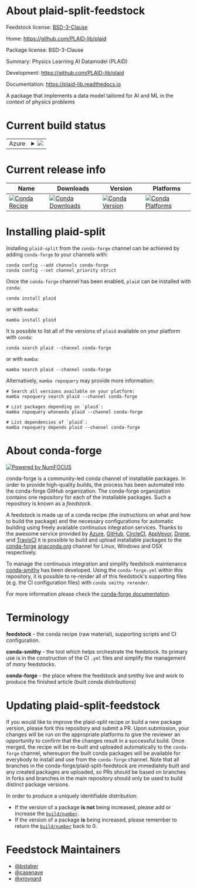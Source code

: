 About plaid-split-feedstock
===========================

Feedstock license: [BSD-3-Clause](https://github.com/conda-forge/plaid-feedstock/blob/main/LICENSE.txt)

Home: https://github.com/PLAID-lib/plaid

Package license: BSD-3-Clause

Summary: Physics Learning AI Datamodel (PLAID)

Development: https://github.com/PLAID-lib/plaid

Documentation: https://plaid-lib.readthedocs.io

A package that implements a data model tailored for AI and ML in the context of physics problems


Current build status
====================


<table>
    
  <tr>
    <td>Azure</td>
    <td>
      <details>
        <summary>
          <a href="https://dev.azure.com/conda-forge/feedstock-builds/_build/latest?definitionId=20534&branchName=main">
            <img src="https://dev.azure.com/conda-forge/feedstock-builds/_apis/build/status/plaid-feedstock?branchName=main">
          </a>
        </summary>
        <table>
          <thead><tr><th>Variant</th><th>Status</th></tr></thead>
          <tbody><tr>
              <td>linux_64_python3.10.____cpython</td>
              <td>
                <a href="https://dev.azure.com/conda-forge/feedstock-builds/_build/latest?definitionId=20534&branchName=main">
                  <img src="https://dev.azure.com/conda-forge/feedstock-builds/_apis/build/status/plaid-feedstock?branchName=main&jobName=linux&configuration=linux%20linux_64_python3.10.____cpython" alt="variant">
                </a>
              </td>
            </tr><tr>
              <td>linux_64_python3.11.____cpython</td>
              <td>
                <a href="https://dev.azure.com/conda-forge/feedstock-builds/_build/latest?definitionId=20534&branchName=main">
                  <img src="https://dev.azure.com/conda-forge/feedstock-builds/_apis/build/status/plaid-feedstock?branchName=main&jobName=linux&configuration=linux%20linux_64_python3.11.____cpython" alt="variant">
                </a>
              </td>
            </tr><tr>
              <td>linux_64_python3.12.____cpython</td>
              <td>
                <a href="https://dev.azure.com/conda-forge/feedstock-builds/_build/latest?definitionId=20534&branchName=main">
                  <img src="https://dev.azure.com/conda-forge/feedstock-builds/_apis/build/status/plaid-feedstock?branchName=main&jobName=linux&configuration=linux%20linux_64_python3.12.____cpython" alt="variant">
                </a>
              </td>
            </tr><tr>
              <td>linux_64_python3.9.____cpython</td>
              <td>
                <a href="https://dev.azure.com/conda-forge/feedstock-builds/_build/latest?definitionId=20534&branchName=main">
                  <img src="https://dev.azure.com/conda-forge/feedstock-builds/_apis/build/status/plaid-feedstock?branchName=main&jobName=linux&configuration=linux%20linux_64_python3.9.____cpython" alt="variant">
                </a>
              </td>
            </tr><tr>
              <td>osx_64_python3.10.____cpython</td>
              <td>
                <a href="https://dev.azure.com/conda-forge/feedstock-builds/_build/latest?definitionId=20534&branchName=main">
                  <img src="https://dev.azure.com/conda-forge/feedstock-builds/_apis/build/status/plaid-feedstock?branchName=main&jobName=osx&configuration=osx%20osx_64_python3.10.____cpython" alt="variant">
                </a>
              </td>
            </tr><tr>
              <td>osx_64_python3.11.____cpython</td>
              <td>
                <a href="https://dev.azure.com/conda-forge/feedstock-builds/_build/latest?definitionId=20534&branchName=main">
                  <img src="https://dev.azure.com/conda-forge/feedstock-builds/_apis/build/status/plaid-feedstock?branchName=main&jobName=osx&configuration=osx%20osx_64_python3.11.____cpython" alt="variant">
                </a>
              </td>
            </tr><tr>
              <td>osx_64_python3.12.____cpython</td>
              <td>
                <a href="https://dev.azure.com/conda-forge/feedstock-builds/_build/latest?definitionId=20534&branchName=main">
                  <img src="https://dev.azure.com/conda-forge/feedstock-builds/_apis/build/status/plaid-feedstock?branchName=main&jobName=osx&configuration=osx%20osx_64_python3.12.____cpython" alt="variant">
                </a>
              </td>
            </tr><tr>
              <td>osx_64_python3.9.____cpython</td>
              <td>
                <a href="https://dev.azure.com/conda-forge/feedstock-builds/_build/latest?definitionId=20534&branchName=main">
                  <img src="https://dev.azure.com/conda-forge/feedstock-builds/_apis/build/status/plaid-feedstock?branchName=main&jobName=osx&configuration=osx%20osx_64_python3.9.____cpython" alt="variant">
                </a>
              </td>
            </tr><tr>
              <td>win_64_python3.10.____cpython</td>
              <td>
                <a href="https://dev.azure.com/conda-forge/feedstock-builds/_build/latest?definitionId=20534&branchName=main">
                  <img src="https://dev.azure.com/conda-forge/feedstock-builds/_apis/build/status/plaid-feedstock?branchName=main&jobName=win&configuration=win%20win_64_python3.10.____cpython" alt="variant">
                </a>
              </td>
            </tr><tr>
              <td>win_64_python3.11.____cpython</td>
              <td>
                <a href="https://dev.azure.com/conda-forge/feedstock-builds/_build/latest?definitionId=20534&branchName=main">
                  <img src="https://dev.azure.com/conda-forge/feedstock-builds/_apis/build/status/plaid-feedstock?branchName=main&jobName=win&configuration=win%20win_64_python3.11.____cpython" alt="variant">
                </a>
              </td>
            </tr><tr>
              <td>win_64_python3.12.____cpython</td>
              <td>
                <a href="https://dev.azure.com/conda-forge/feedstock-builds/_build/latest?definitionId=20534&branchName=main">
                  <img src="https://dev.azure.com/conda-forge/feedstock-builds/_apis/build/status/plaid-feedstock?branchName=main&jobName=win&configuration=win%20win_64_python3.12.____cpython" alt="variant">
                </a>
              </td>
            </tr><tr>
              <td>win_64_python3.9.____cpython</td>
              <td>
                <a href="https://dev.azure.com/conda-forge/feedstock-builds/_build/latest?definitionId=20534&branchName=main">
                  <img src="https://dev.azure.com/conda-forge/feedstock-builds/_apis/build/status/plaid-feedstock?branchName=main&jobName=win&configuration=win%20win_64_python3.9.____cpython" alt="variant">
                </a>
              </td>
            </tr>
          </tbody>
        </table>
      </details>
    </td>
  </tr>
</table>

Current release info
====================

| Name | Downloads | Version | Platforms |
| --- | --- | --- | --- |
| [![Conda Recipe](https://img.shields.io/badge/recipe-plaid-green.svg)](https://anaconda.org/conda-forge/plaid) | [![Conda Downloads](https://img.shields.io/conda/dn/conda-forge/plaid.svg)](https://anaconda.org/conda-forge/plaid) | [![Conda Version](https://img.shields.io/conda/vn/conda-forge/plaid.svg)](https://anaconda.org/conda-forge/plaid) | [![Conda Platforms](https://img.shields.io/conda/pn/conda-forge/plaid.svg)](https://anaconda.org/conda-forge/plaid) |

Installing plaid-split
======================

Installing `plaid-split` from the `conda-forge` channel can be achieved by adding `conda-forge` to your channels with:

```
conda config --add channels conda-forge
conda config --set channel_priority strict
```

Once the `conda-forge` channel has been enabled, `plaid` can be installed with `conda`:

```
conda install plaid
```

or with `mamba`:

```
mamba install plaid
```

It is possible to list all of the versions of `plaid` available on your platform with `conda`:

```
conda search plaid --channel conda-forge
```

or with `mamba`:

```
mamba search plaid --channel conda-forge
```

Alternatively, `mamba repoquery` may provide more information:

```
# Search all versions available on your platform:
mamba repoquery search plaid --channel conda-forge

# List packages depending on `plaid`:
mamba repoquery whoneeds plaid --channel conda-forge

# List dependencies of `plaid`:
mamba repoquery depends plaid --channel conda-forge
```


About conda-forge
=================

[![Powered by
NumFOCUS](https://img.shields.io/badge/powered%20by-NumFOCUS-orange.svg?style=flat&colorA=E1523D&colorB=007D8A)](https://numfocus.org)

conda-forge is a community-led conda channel of installable packages.
In order to provide high-quality builds, the process has been automated into the
conda-forge GitHub organization. The conda-forge organization contains one repository
for each of the installable packages. Such a repository is known as a *feedstock*.

A feedstock is made up of a conda recipe (the instructions on what and how to build
the package) and the necessary configurations for automatic building using freely
available continuous integration services. Thanks to the awesome service provided by
[Azure](https://azure.microsoft.com/en-us/services/devops/), [GitHub](https://github.com/),
[CircleCI](https://circleci.com/), [AppVeyor](https://www.appveyor.com/),
[Drone](https://cloud.drone.io/welcome), and [TravisCI](https://travis-ci.com/)
it is possible to build and upload installable packages to the
[conda-forge](https://anaconda.org/conda-forge) [anaconda.org](https://anaconda.org/)
channel for Linux, Windows and OSX respectively.

To manage the continuous integration and simplify feedstock maintenance
[conda-smithy](https://github.com/conda-forge/conda-smithy) has been developed.
Using the ``conda-forge.yml`` within this repository, it is possible to re-render all of
this feedstock's supporting files (e.g. the CI configuration files) with ``conda smithy rerender``.

For more information please check the [conda-forge documentation](https://conda-forge.org/docs/).

Terminology
===========

**feedstock** - the conda recipe (raw material), supporting scripts and CI configuration.

**conda-smithy** - the tool which helps orchestrate the feedstock.
                   Its primary use is in the construction of the CI ``.yml`` files
                   and simplify the management of *many* feedstocks.

**conda-forge** - the place where the feedstock and smithy live and work to
                  produce the finished article (built conda distributions)


Updating plaid-split-feedstock
==============================

If you would like to improve the plaid-split recipe or build a new
package version, please fork this repository and submit a PR. Upon submission,
your changes will be run on the appropriate platforms to give the reviewer an
opportunity to confirm that the changes result in a successful build. Once
merged, the recipe will be re-built and uploaded automatically to the
`conda-forge` channel, whereupon the built conda packages will be available for
everybody to install and use from the `conda-forge` channel.
Note that all branches in the conda-forge/plaid-split-feedstock are
immediately built and any created packages are uploaded, so PRs should be based
on branches in forks and branches in the main repository should only be used to
build distinct package versions.

In order to produce a uniquely identifiable distribution:
 * If the version of a package **is not** being increased, please add or increase
   the [``build/number``](https://docs.conda.io/projects/conda-build/en/latest/resources/define-metadata.html#build-number-and-string).
 * If the version of a package **is** being increased, please remember to return
   the [``build/number``](https://docs.conda.io/projects/conda-build/en/latest/resources/define-metadata.html#build-number-and-string)
   back to 0.

Feedstock Maintainers
=====================

* [@bstaber](https://github.com/bstaber/)
* [@casenave](https://github.com/casenave/)
* [@xroynard](https://github.com/xroynard/)

